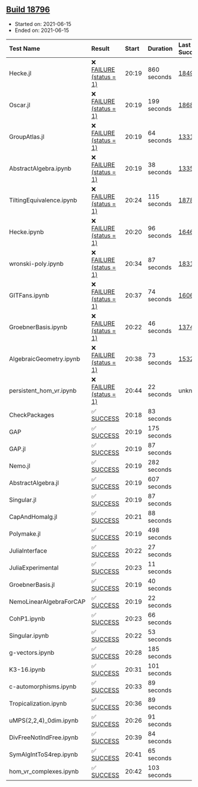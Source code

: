 ## [Build 18796](https://oscarci.mathematik.uni-kl.de/job/oscar/18796/)

* Started on: 2021-06-15
* Ended on: 2021-06-15

| Test Name    | Result | Start | Duration | Last Success | First Failure |
|:-------------|:-------|:------|:---------|:-------------|:--------------|
| Hecke.jl | ❌ [FAILURE (status = 1)](https://oscarci.mathematik.uni-kl.de/job/oscar/18796/artifact/logs/build-18796/Hecke.jl.log) | 20:19 | 860 seconds | [18490](https://oscarci.mathematik.uni-kl.de/job/oscar/18490/) | [18491](https://oscarci.mathematik.uni-kl.de/job/oscar/18491/) |
| Oscar.jl | ❌ [FAILURE (status = 1)](https://oscarci.mathematik.uni-kl.de/job/oscar/18796/artifact/logs/build-18796/Oscar.jl.log) | 20:19 | 199 seconds | [18684](https://oscarci.mathematik.uni-kl.de/job/oscar/18684/) | [18685](https://oscarci.mathematik.uni-kl.de/job/oscar/18685/) |
| GroupAtlas.jl | ❌ [FAILURE (status = 1)](https://oscarci.mathematik.uni-kl.de/job/oscar/18796/artifact/logs/build-18796/GroupAtlas.jl.log) | 20:19 | 64 seconds | [13311](https://oscarci.mathematik.uni-kl.de/job/oscar/13311/) | [13312](https://oscarci.mathematik.uni-kl.de/job/oscar/13312/) |
| AbstractAlgebra.ipynb | ❌ [FAILURE (status = 1)](https://oscarci.mathematik.uni-kl.de/job/oscar/18796/artifact/logs/build-18796/AbstractAlgebra.ipynb.log) | 20:19 | 38 seconds | [13355](https://oscarci.mathematik.uni-kl.de/job/oscar/13355/) | [13356](https://oscarci.mathematik.uni-kl.de/job/oscar/13356/) |
| TiltingEquivalence.ipynb | ❌ [FAILURE (status = 1)](https://oscarci.mathematik.uni-kl.de/job/oscar/18796/artifact/logs/build-18796/TiltingEquivalence.ipynb.log) | 20:24 | 115 seconds | [18789](https://oscarci.mathematik.uni-kl.de/job/oscar/18789/) | [18790](https://oscarci.mathematik.uni-kl.de/job/oscar/18790/) |
| Hecke.ipynb | ❌ [FAILURE (status = 1)](https://oscarci.mathematik.uni-kl.de/job/oscar/18796/artifact/logs/build-18796/Hecke.ipynb.log) | 20:20 | 96 seconds | [16463](https://oscarci.mathematik.uni-kl.de/job/oscar/16463/) | [16464](https://oscarci.mathematik.uni-kl.de/job/oscar/16464/) |
| wronski-poly.ipynb | ❌ [FAILURE (status = 1)](https://oscarci.mathematik.uni-kl.de/job/oscar/18796/artifact/logs/build-18796/wronski-poly.ipynb.log) | 20:34 | 87 seconds | [18314](https://oscarci.mathematik.uni-kl.de/job/oscar/18314/) | [18315](https://oscarci.mathematik.uni-kl.de/job/oscar/18315/) |
| GITFans.ipynb | ❌ [FAILURE (status = 1)](https://oscarci.mathematik.uni-kl.de/job/oscar/18796/artifact/logs/build-18796/GITFans.ipynb.log) | 20:37 | 74 seconds | [16068](https://oscarci.mathematik.uni-kl.de/job/oscar/16068/) | [16069](https://oscarci.mathematik.uni-kl.de/job/oscar/16069/) |
| GroebnerBasis.ipynb | ❌ [FAILURE (status = 1)](https://oscarci.mathematik.uni-kl.de/job/oscar/18796/artifact/logs/build-18796/GroebnerBasis.ipynb.log) | 20:22 | 46 seconds | [13748](https://oscarci.mathematik.uni-kl.de/job/oscar/13748/) | [13749](https://oscarci.mathematik.uni-kl.de/job/oscar/13749/) |
| AlgebraicGeometry.ipynb | ❌ [FAILURE (status = 1)](https://oscarci.mathematik.uni-kl.de/job/oscar/18796/artifact/logs/build-18796/AlgebraicGeometry.ipynb.log) | 20:38 | 73 seconds | [15322](https://oscarci.mathematik.uni-kl.de/job/oscar/15322/) | [15323](https://oscarci.mathematik.uni-kl.de/job/oscar/15323/) |
| persistent_hom_vr.ipynb | ❌ [FAILURE (status = 1)](https://oscarci.mathematik.uni-kl.de/job/oscar/18796/artifact/logs/build-18796/persistent_hom_vr.ipynb.log) | 20:44 | 22 seconds | unknown | unknown |
| CheckPackages | ✅ [SUCCESS](https://oscarci.mathematik.uni-kl.de/job/oscar/18796/artifact/logs/build-18796/CheckPackages.log) | 20:18 | 83 seconds |  |  |
| GAP | ✅ [SUCCESS](https://oscarci.mathematik.uni-kl.de/job/oscar/18796/artifact/logs/build-18796/GAP.log) | 20:19 | 175 seconds |  |  |
| GAP.jl | ✅ [SUCCESS](https://oscarci.mathematik.uni-kl.de/job/oscar/18796/artifact/logs/build-18796/GAP.jl.log) | 20:19 | 87 seconds |  |  |
| Nemo.jl | ✅ [SUCCESS](https://oscarci.mathematik.uni-kl.de/job/oscar/18796/artifact/logs/build-18796/Nemo.jl.log) | 20:19 | 282 seconds |  |  |
| AbstractAlgebra.jl | ✅ [SUCCESS](https://oscarci.mathematik.uni-kl.de/job/oscar/18796/artifact/logs/build-18796/AbstractAlgebra.jl.log) | 20:19 | 607 seconds |  |  |
| Singular.jl | ✅ [SUCCESS](https://oscarci.mathematik.uni-kl.de/job/oscar/18796/artifact/logs/build-18796/Singular.jl.log) | 20:19 | 87 seconds |  |  |
| CapAndHomalg.jl | ✅ [SUCCESS](https://oscarci.mathematik.uni-kl.de/job/oscar/18796/artifact/logs/build-18796/CapAndHomalg.jl.log) | 20:21 | 88 seconds |  |  |
| Polymake.jl | ✅ [SUCCESS](https://oscarci.mathematik.uni-kl.de/job/oscar/18796/artifact/logs/build-18796/Polymake.jl.log) | 20:19 | 498 seconds |  |  |
| JuliaInterface | ✅ [SUCCESS](https://oscarci.mathematik.uni-kl.de/job/oscar/18796/artifact/logs/build-18796/JuliaInterface.log) | 20:22 | 27 seconds |  |  |
| JuliaExperimental | ✅ [SUCCESS](https://oscarci.mathematik.uni-kl.de/job/oscar/18796/artifact/logs/build-18796/JuliaExperimental.log) | 20:23 | 11 seconds |  |  |
| GroebnerBasis.jl | ✅ [SUCCESS](https://oscarci.mathematik.uni-kl.de/job/oscar/18796/artifact/logs/build-18796/GroebnerBasis.jl.log) | 20:19 | 40 seconds |  |  |
| NemoLinearAlgebraForCAP | ✅ [SUCCESS](https://oscarci.mathematik.uni-kl.de/job/oscar/18796/artifact/logs/build-18796/NemoLinearAlgebraForCAP.log) | 20:19 | 22 seconds |  |  |
| CohP1.ipynb | ✅ [SUCCESS](https://oscarci.mathematik.uni-kl.de/job/oscar/18796/artifact/logs/build-18796/CohP1.ipynb.log) | 20:23 | 66 seconds |  |  |
| Singular.ipynb | ✅ [SUCCESS](https://oscarci.mathematik.uni-kl.de/job/oscar/18796/artifact/logs/build-18796/Singular.ipynb.log) | 20:22 | 53 seconds |  |  |
| g-vectors.ipynb | ✅ [SUCCESS](https://oscarci.mathematik.uni-kl.de/job/oscar/18796/artifact/logs/build-18796/g-vectors.ipynb.log) | 20:28 | 185 seconds |  |  |
| K3-16.ipynb | ✅ [SUCCESS](https://oscarci.mathematik.uni-kl.de/job/oscar/18796/artifact/logs/build-18796/K3-16.ipynb.log) | 20:31 | 101 seconds |  |  |
| c-automorphisms.ipynb | ✅ [SUCCESS](https://oscarci.mathematik.uni-kl.de/job/oscar/18796/artifact/logs/build-18796/c-automorphisms.ipynb.log) | 20:33 | 89 seconds |  |  |
| Tropicalization.ipynb | ✅ [SUCCESS](https://oscarci.mathematik.uni-kl.de/job/oscar/18796/artifact/logs/build-18796/Tropicalization.ipynb.log) | 20:36 | 89 seconds |  |  |
| uMPS(2,2,4)_0dim.ipynb | ✅ [SUCCESS](https://oscarci.mathematik.uni-kl.de/job/oscar/18796/artifact/logs/build-18796/uMPS-2-2-4-_0dim.ipynb.log) | 20:26 | 91 seconds |  |  |
| DivFreeNotIndFree.ipynb | ✅ [SUCCESS](https://oscarci.mathematik.uni-kl.de/job/oscar/18796/artifact/logs/build-18796/DivFreeNotIndFree.ipynb.log) | 20:39 | 84 seconds |  |  |
| SymAlgIntToS4rep.ipynb | ✅ [SUCCESS](https://oscarci.mathematik.uni-kl.de/job/oscar/18796/artifact/logs/build-18796/SymAlgIntToS4rep.ipynb.log) | 20:41 | 65 seconds |  |  |
| hom_vr_complexes.ipynb | ✅ [SUCCESS](https://oscarci.mathematik.uni-kl.de/job/oscar/18796/artifact/logs/build-18796/hom_vr_complexes.ipynb.log) | 20:42 | 103 seconds |  |  |
